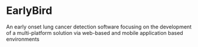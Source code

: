 # EarlyBird
An early onset lung cancer detection software focusing on the development of a multi-platform solution via web-based and mobile application based environments
